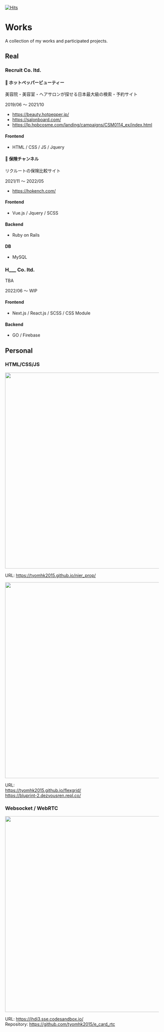 [![Hits](https://hits.seeyoufarm.com/api/count/incr/badge.svg?url=https%3A%2F%2Fgithub.com%2Ftyomhk2015/tyomhk2015.github.io%2Fhit-counter)](https://hits.seeyoufarm.com)           

# Works

A collection of my works and participated projects.

## Real
### Recruit Co. ltd.

#### 🏁 ホットペッパービューティー

美容院・美容室・ヘアサロンが探せる日本最大級の検索・予約サイト

2019/06 〜 2021/10

* <a href="https://beauty.hotpepper.jp/">https://beauty.hotpepper.jp/</a>
* <a href="https://salonboard.com/">https://salonboard.com/</a>
* <a href="https://lp.hpbcosme.com/landing/campaigns/CSM0114_ex/index.html">https://lp.hpbcosme.com/landing/campaigns/CSM0114_ex/index.html</a>

#### Frontend

* HTML / CSS / JS / Jquery


#### 🏁 保険チャンネル

リクルートの保険比較サイト

2021/11 〜 2022/05

* <a href="https://hokench.com/">https://hokench.com/</a>

#### Frontend

* Vue.js / Jquery / SCSS

#### Backend

* Ruby on Rails

#### DB

* MySQL

### H___ Co. ltd.

TBA

2022/06 〜 WIP

#### Frontend

* Next.js / React.js / SCSS / CSS Module

#### Backend

* GO / Firebase


## Personal
### HTML/CSS/JS

<img src="https://user-images.githubusercontent.com/35278730/171186823-ae7a96bd-6ced-48f6-b5f9-60124c4c074c.png" width="640" />

URL: <a href="https://tyomhk2015.github.io/nier_prop/">https://tyomhk2015.github.io/nier_prop/</a>

<img src="https://user-images.githubusercontent.com/35278730/172380733-8afc76f2-605a-416b-87d9-b723393e8e9f.png" width="640" />

URL:<br>
<a href="https://tyomhk2015.github.io/flexgrid/">https://tyomhk2015.github.io/flexgrid/</a><br>
<a href="https://bluprint-2.dezvousren.repl.co/">https://bluprint-2.dezvousren.repl.co/</a>



### Websocket / WebRTC

<img src="https://user-images.githubusercontent.com/35278730/171186991-a12a96c2-bf86-4441-9d86-52aa28c67fd7.png" width="640" />

URL: <a href="https://ihdi3.sse.codesandbox.io/">https://ihdi3.sse.codesandbox.io/</a><br>
Repository: <a href="https://github.com/tyomhk2015/e_card_rtc">https://github.com/tyomhk2015/e_card_rtc</a>

